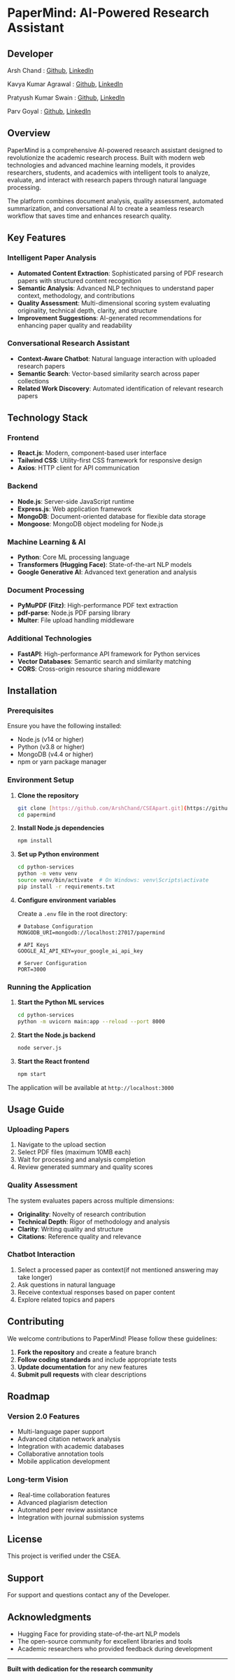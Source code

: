 # PaperMind: AI-Powered Research Assistant

## Developer 

Arsh Chand : [Github](https://github.com/ArshChand), [LinkedIn](www.linkedin.com/in/arsh-chand)

Kavya Kumar Agrawal : [Github](https://github.com/ArshChand), [LinkedIn](www.linkedin.com/in/arsh-chand)

Pratyush Kumar Swain : [Github](https://github.com/ArshChand), [LinkedIn](www.linkedin.com/in/arsh-chand)

Parv Goyal : [Github](https://github.com/ArshChand), [LinkedIn](www.linkedin.com/in/arsh-chand)

## Overview

PaperMind is a comprehensive AI-powered research assistant designed to revolutionize the academic research process. Built with modern web technologies and advanced machine learning models, it provides researchers, students, and academics with intelligent tools to analyze, evaluate, and interact with research papers through natural language processing.

The platform combines document analysis, quality assessment, automated summarization, and conversational AI to create a seamless research workflow that saves time and enhances research quality.

## Key Features

### Intelligent Paper Analysis
- **Automated Content Extraction**: Sophisticated parsing of PDF research papers with structured content recognition
- **Semantic Analysis**: Advanced NLP techniques to understand paper context, methodology, and contributions
- **Quality Assessment**: Multi-dimensional scoring system evaluating originality, technical depth, clarity, and structure
- **Improvement Suggestions**: AI-generated recommendations for enhancing paper quality and readability

### Conversational Research Assistant
- **Context-Aware Chatbot**: Natural language interaction with uploaded research papers
- **Semantic Search**: Vector-based similarity search across paper collections
- **Related Work Discovery**: Automated identification of relevant research papers


## Technology Stack

### Frontend
- **React.js**: Modern, component-based user interface
- **Tailwind CSS**: Utility-first CSS framework for responsive design
- **Axios**: HTTP client for API communication

### Backend
- **Node.js**: Server-side JavaScript runtime
- **Express.js**: Web application framework
- **MongoDB**: Document-oriented database for flexible data storage
- **Mongoose**: MongoDB object modeling for Node.js

### Machine Learning & AI
- **Python**: Core ML processing language
- **Transformers (Hugging Face)**: State-of-the-art NLP models
- **Google Generative AI**: Advanced text generation and analysis

### Document Processing
- **PyMuPDF (Fitz)**: High-performance PDF text extraction
- **pdf-parse**: Node.js PDF parsing library
- **Multer**: File upload handling middleware

### Additional Technologies
- **FastAPI**: High-performance API framework for Python services
- **Vector Databases**: Semantic search and similarity matching
- **CORS**: Cross-origin resource sharing middleware

## Installation

### Prerequisites

Ensure you have the following installed:
- Node.js (v14 or higher)
- Python (v3.8 or higher)
- MongoDB (v4.4 or higher)
- npm or yarn package manager

### Environment Setup

1. **Clone the repository**
   ```bash
   git clone [https://github.com/ArshChand/CSEApart.git](https://github.com/ArshChand/CSEApart)
   cd papermind
   ```

2. **Install Node.js dependencies**
   ```bash
   npm install
   ```

3. **Set up Python environment**
   ```bash
   cd python-services
   python -m venv venv
   source venv/bin/activate  # On Windows: venv\Scripts\activate
   pip install -r requirements.txt
   ```

4. **Configure environment variables**
   
   Create a `.env` file in the root directory:
   ```env
   # Database Configuration
   MONGODB_URI=mongodb://localhost:27017/papermind
   
   # API Keys
   GOOGLE_AI_API_KEY=your_google_ai_api_key
   
   # Server Configuration
   PORT=3000

### Running the Application

1. **Start the Python ML services**
   ```bash
   cd python-services
   python -m uvicorn main:app --reload --port 8000
   ```

2. **Start the Node.js backend**
   ```bash
   node server.js
   ```

3. **Start the React frontend**
   ```bash
   npm start
   ```

The application will be available at `http://localhost:3000`

## Usage Guide

### Uploading Papers

1. Navigate to the upload section
2. Select PDF files (maximum 10MB each)
3. Wait for processing and analysis completion
4. Review generated summary and quality scores

### Quality Assessment

The system evaluates papers across multiple dimensions:
- **Originality**: Novelty of research contribution
- **Technical Depth**: Rigor of methodology and analysis
- **Clarity**: Writing quality and structure
- **Citations**: Reference quality and relevance

### Chatbot Interaction

1. Select a processed paper as context(if not mentioned answering may take longer)
2. Ask questions in natural language
3. Receive contextual responses based on paper content
4. Explore related topics and papers
   
## Contributing

We welcome contributions to PaperMind! Please follow these guidelines:

1. **Fork the repository** and create a feature branch
2. **Follow coding standards** and include appropriate tests
3. **Update documentation** for any new features
4. **Submit pull requests** with clear descriptions

## Roadmap

### Version 2.0 Features
- Multi-language paper support
- Advanced citation network analysis
- Integration with academic databases
- Collaborative annotation tools
- Mobile application development

### Long-term Vision
- Real-time collaboration features
- Advanced plagiarism detection
- Automated peer review assistance
- Integration with journal submission systems

## License

This project is verified under the CSEA.

## Support

For support and questions contact any of the Developer.

## Acknowledgments

- Hugging Face for providing state-of-the-art NLP models
- The open-source community for excellent libraries and tools
- Academic researchers who provided feedback during development

---

**Built with dedication for the research community**
